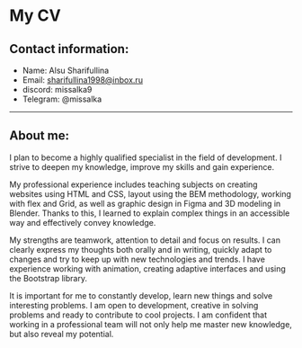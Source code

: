 # My CV
## Contact information:
- Name: Alsu Sharifullina
- Email: sharifullina1998@inbox.ru
- discord: missalka9
- Telegram: @missalka
____
## About me:
I plan to become a highly qualified specialist in the field of development. I strive to deepen my knowledge, improve my skills and gain experience.

My professional experience includes teaching subjects on creating websites using HTML and CSS, layout using the BEM methodology, working with flex and Grid, as well as graphic design in Figma and 3D modeling in Blender. Thanks to this, I learned to explain complex things in an accessible way and effectively convey knowledge.

My strengths are teamwork, attention to detail and focus on results. I can clearly express my thoughts both orally and in writing, quickly adapt to changes and try to keep up with new technologies and trends. I have experience working with animation, creating adaptive interfaces and using the Bootstrap library.

It is important for me to constantly develop, learn new things and solve interesting problems. I am open to development, creative in solving problems and ready to contribute to cool projects. I am confident that working in a professional team will not only help me master new knowledge, but also reveal my potential.